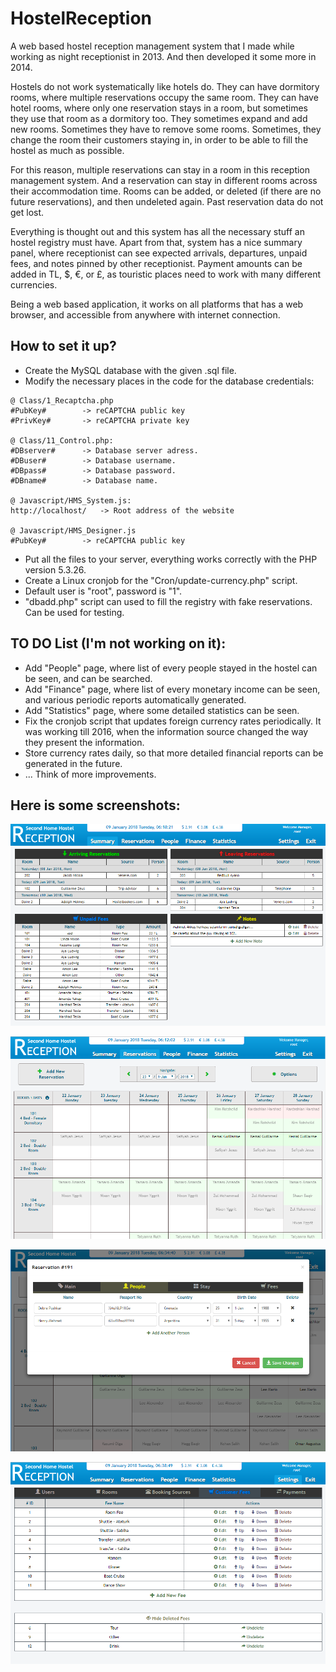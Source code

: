 # HostelReception

A web based hostel reception management system that I made while working as night receptionist in 2013. And then developed it some more in 2014.

Hostels do not work systematically like hotels do. They can have dormitory rooms, where multiple reservations occupy the same room. They can have hotel rooms, where only one reservation stays in a room, but sometimes they use that room as a dormitory too. They sometimes expand and add new rooms. Sometimes they have to remove some rooms. Sometimes, they change the room their customers staying in, in order to be able to fill the hostel as much as possible.

For this reason, multiple reservations can stay in a room in this reception management system. And a reservation can stay in different rooms across their accommodation time. Rooms can be added, or deleted (if there are no future reservations), and then undeleted again. Past reservation data do not get lost.

Everything is thought out and this system has all the necessary stuff an hostel registry must have. Apart from that, system has a nice summary panel, where receptionist can see expected arrivals, departures, unpaid fees, and notes pinned by other receptionist. Payment amounts can be added in TL, $, €, or £, as touristic places need to work with many different currencies.

Being a web based application, it works on all platforms that has a web browser, and accessible from anywhere with internet connection.

## How to set it up?
* Create the MySQL database with the given .sql file.
* Modify the necessary places in the code for the database credentials: 
```
@ Class/1_Recaptcha.php
#PubKey#		-> reCAPTCHA public key
#PrivKey#		-> reCAPTCHA private key

@ Class/11_Control.php:
#DBserver#		-> Database server adress.
#DBuser#		-> Database username.
#DBpass#		-> Database password.
#DBname#		-> Database name.

@ Javascript/HMS_System.js:
http://localhost/	-> Root address of the website

@ Javascript/HMS_Designer.js
#PubKey#		-> reCAPTCHA public key
```
* Put all the files to your server, everything works correctly with the PHP version 5.3.26.
* Create a Linux cronjob for the "Cron/update-currency.php" script.
* Default user is "root", password is "1".
* "dbadd.php" script can used to fill the registry with fake reservations. Can be used for testing.

## TO DO List (I'm not working on it):
 * Add "People" page, where list of every people stayed in the hostel can be seen, and can be searched.
 * Add "Finance" page, where list of every monetary income can be seen, and various periodic reports automatically generated.
 * Add "Statistics" page, where some detailed statistics can be seen.
 * Fix the cronjob script that updates foreign currency rates periodically. It was working till 2016, when the information source changed the way they present the information.
 * Store currency rates daily, so that more detailed financial reports can be generated in the future.
 * ... Think of more improvements.
 
## Here is some screenshots:

![HostelReception SS1](img/ss1.png "Hostel Reception SS1")

![HostelReception SS2](img/ss2.png "Hostel Reception SS2")

![HostelReception SS3](img/ss3.png "Hostel Reception SS3")

![HostelReception SS4](img/ss4.png "Hostel Reception SS4")
